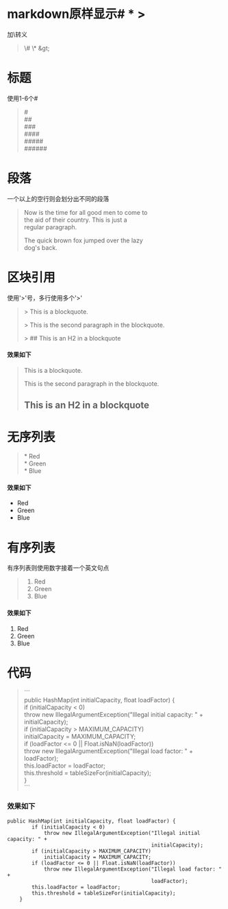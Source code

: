 # markdown原样显示\# \* &gt;

加\转义

> \\# \\* \&gt;

# 标题

使用1-6个\#

> \#  
> \#\#  
> \#\#\#  
> \#\#\#\#  
> \#\#\#\#\#  
> \#\#\#\#\#\#

# 段落

一个以上的空行则会划分出不同的段落

> Now is the time for all good men to come to  
> the aid of their country. This is just a  
> regular paragraph.
>
> The quick brown fox jumped over the lazy  
> dog's back.

# 区块引用

使用'&gt;'号，多行使用多个'&gt;'

> &gt; This is a blockquote.
>
> &gt; This is the second paragraph in the blockquote.
>
> &gt; \#\# This is an H2 in a blockquote

#### 效果如下

> This is a blockquote.
>
> This is the second paragraph in the blockquote.
>
> ## This is an H2 in a blockquote

# 无序列表

> \*   Red  
> \*   Green  
> \*   Blue

#### 效果如下

* Red
* Green
* Blue

# 有序列表

有序列表则使用数字接着一个英文句点

> 1. Red
> 2. Green
> 3. Blue

#### 效果如下

1. Red
2. Green
3. Blue

# 代码

> \`\`\`  
> public HashMap\(int initialCapacity, float loadFactor\) {  
>         if \(initialCapacity &lt; 0\)  
>             throw new IllegalArgumentException\("Illegal initial capacity: " +  
>                                                initialCapacity\);  
>         if \(initialCapacity &gt; MAXIMUM\_CAPACITY\)  
>             initialCapacity = MAXIMUM\_CAPACITY;  
>         if \(loadFactor &lt;= 0 \|\| Float.isNaN\(loadFactor\)\)  
>             throw new IllegalArgumentException\("Illegal load factor: " +  
>                                                loadFactor\);  
>         this.loadFactor = loadFactor;  
>         this.threshold = tableSizeFor\(initialCapacity\);  
>     }  
> \`\`\`

### 效果如下

```
public HashMap(int initialCapacity, float loadFactor) {
        if (initialCapacity < 0)
            throw new IllegalArgumentException("Illegal initial capacity: " +
                                               initialCapacity);
        if (initialCapacity > MAXIMUM_CAPACITY)
            initialCapacity = MAXIMUM_CAPACITY;
        if (loadFactor <= 0 || Float.isNaN(loadFactor))
            throw new IllegalArgumentException("Illegal load factor: " +
                                               loadFactor);
        this.loadFactor = loadFactor;
        this.threshold = tableSizeFor(initialCapacity);
    }
```



